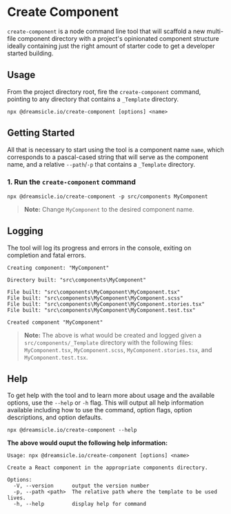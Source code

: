 # Create Component

`create-component` is a node command line tool that will scaffold a new multi-file component directory with a project's opinionated component structure ideally containing just the right amount of starter code to get a developer started building.

## Usage

From the project directory root, fire the `create-component` command, pointing to any directory that contains a `_Template` directory.

```shell 
npx @dreamsicle.io/create-component [options] <name>
```

## Getting Started

All that is necessary to start using the tool is a component name `name`, which corresponds to a pascal-cased string that will serve as the component name, and a relative `--path`/`-p` that contains a `_Template` directory.

### 1. Run the `create-component` command

```shell
npx @dreamsicle.io/create-component -p src/components MyComponent
```

> **Note:** Change `MyComponent` to the desired component name.

## Logging

The tool will log its progress and errors in the console, exiting on completion and fatal errors.

```shell
Creating component: "MyComponent"

Directory built: "src\components\MyComponent"

File built: "src\components\MyComponent\MyComponent.tsx"
File built: "src\components\MyComponent\MyComponent.scss"       
File built: "src\components\MyComponent\MyComponent.stories.tsx"
File built: "src\components\MyComponent\MyComponent.test.tsx"

Created component "MyComponent"
```

> **Note:** The above is what would be created and logged given a `src/components/_Template` directory with the following files: `MyComponent.tsx`, `MyComponent.scss`, `MyComponent.stories.tsx`, and `MyComponent.test.tsx`.

## Help 

To get help with the tool and to learn more about usage and the available options, use the `--help` or `-h` flag. This will output all help information available including how to use the command, option flags, option descriptions, and option defaults.

```shell
npx @dreamsicle.io/create-component --help
```

**The above would ouput the following help information:**

```shell
Usage: npx @dreamsicle.io/create-component [options] <name>  

Create a React component in the appropriate components directory.

Options:
  -V, --version      output the version number
  -p, --path <path>  The relative path where the template to be used lives.
  -h, --help         display help for command
```
